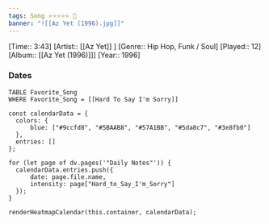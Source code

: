 ```yaml
---
tags: Song ⭐⭐⭐⭐⭐ 💛
banner: "![[Az Yet (1996).jpg]]"
---
```

[Time:: 3:43]
[Artist:: [[Az Yet]] ]
[Genre:: Hip Hop, Funk / Soul]
[Played:: 12]
[Album:: [[Az Yet (1996)]]]
[Year:: 1996]
### Dates
````dataview
TABLE Favorite_Song
WHERE Favorite_Song = [[Hard To Say I'm Sorry]]
````

  ```dataviewjs
const calendarData = { 
	colors: { 
		blue: ["#9ccfd8", "#5BAAB8", "#57A1BB", "#5da8c7", "#3e8fb0"] 
	}, 
	entries: [] 
}; 

for (let page of dv.pages('"Daily Notes"')) { 
	calendarData.entries.push({ 
		date: page.file.name, 
		intensity: page["Hard_to_Say_I'm_Sorry"]
	}); 
} 

renderHeatmapCalendar(this.container, calendarData);
```
